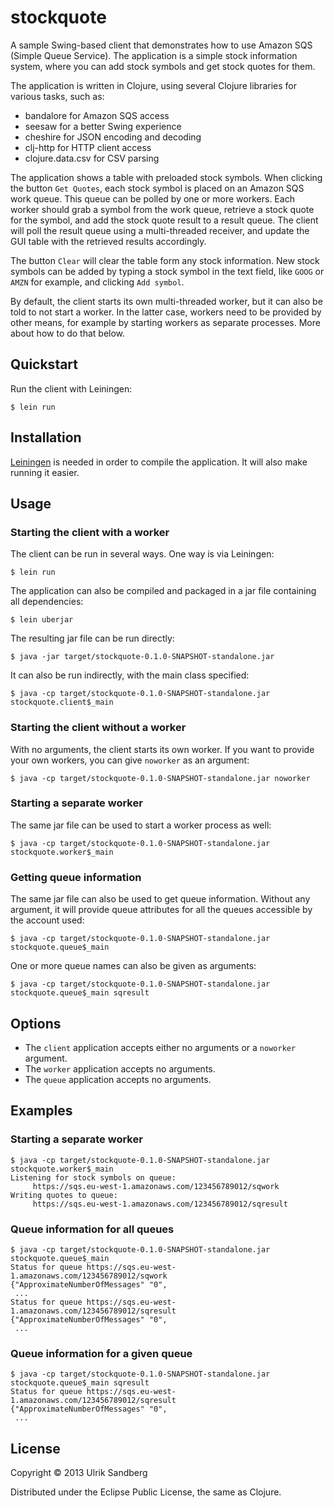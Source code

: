 # stockquote

A sample Swing-based client that demonstrates how to use Amazon SQS (Simple 
Queue Service). The application is a simple stock information system, where
you can add stock symbols and get stock quotes for them.

The application is written in Clojure, using several Clojure libraries for
various tasks, such as:

* bandalore for Amazon SQS access
* seesaw for a better Swing experience
* cheshire for JSON encoding and decoding
* clj-http for HTTP client access
* clojure.data.csv for CSV parsing

The application shows a table with preloaded stock symbols. When clicking the button
`Get Quotes`, each stock symbol is placed on an Amazon SQS work queue. This
queue can be polled by one or more workers. Each worker should grab a symbol
from the work queue, retrieve a stock quote for the symbol, and add the stock
quote result to a result queue. The client will poll the result queue using a
multi-threaded receiver, and update the GUI table with the retrieved results
accordingly.

The button `Clear` will clear the table form any stock information. New stock
symbols can be added by typing a stock symbol in the text field, like `GOOG`
or `AMZN` for example, and clicking `Add symbol`.

By default, the client starts its own multi-threaded worker, but it can also be
told to not start a worker. In the latter case, workers need to be provided by
other means, for example by starting workers as separate processes. More about
how to do that below.

## Quickstart

Run the client with Leiningen:

    $ lein run

## Installation

[Leiningen](https://github.com/technomancy/leiningen) is needed in order to compile 
the application. It will also make running it easier.

## Usage

### Starting the client with a worker

The client can be run in several ways. One way is via Leiningen:

    $ lein run

The application can also be compiled and packaged in a jar file containing all
dependencies:

    $ lein uberjar

The resulting jar file can be run directly:

    $ java -jar target/stockquote-0.1.0-SNAPSHOT-standalone.jar

It can also be run indirectly, with the main class specified:

    $ java -cp target/stockquote-0.1.0-SNAPSHOT-standalone.jar stockquote.client$_main

### Starting the client without a worker

With no arguments, the client starts its own worker. If you want to provide
your own workers, you can give `noworker` as an argument:

    $ java -cp target/stockquote-0.1.0-SNAPSHOT-standalone.jar noworker

### Starting a separate worker

The same jar file can be used to start a worker process as well:

    $ java -cp target/stockquote-0.1.0-SNAPSHOT-standalone.jar stockquote.worker$_main

### Getting queue information

The same jar file can also be used to get queue information. Without any argument, 
it will provide queue attributes for all the queues accessible by the account used:

    $ java -cp target/stockquote-0.1.0-SNAPSHOT-standalone.jar stockquote.queue$_main

One or more queue names can also be given as arguments:

    $ java -cp target/stockquote-0.1.0-SNAPSHOT-standalone.jar stockquote.queue$_main sqresult

## Options

* The `client` application accepts either no arguments or a `noworker` argument.
* The `worker` application accepts no arguments.
* The `queue` application accepts no arguments.

## Examples

### Starting a separate worker

    $ java -cp target/stockquote-0.1.0-SNAPSHOT-standalone.jar stockquote.worker$_main
    Listening for stock symbols on queue:
         https://sqs.eu-west-1.amazonaws.com/123456789012/sqwork 
    Writing quotes to queue:
         https://sqs.eu-west-1.amazonaws.com/123456789012/sqresult

### Queue information for all queues

    $ java -cp target/stockquote-0.1.0-SNAPSHOT-standalone.jar stockquote.queue$_main
    Status for queue https://sqs.eu-west-1.amazonaws.com/123456789012/sqwork
    {"ApproximateNumberOfMessages" "0",
     ...
    Status for queue https://sqs.eu-west-1.amazonaws.com/123456789012/sqresult
    {"ApproximateNumberOfMessages" "0",
     ...

### Queue information for a given queue

    $ java -cp target/stockquote-0.1.0-SNAPSHOT-standalone.jar stockquote.queue$_main sqresult
    Status for queue https://sqs.eu-west-1.amazonaws.com/123456789012/sqresult
    {"ApproximateNumberOfMessages" "0",
     ...

## License

Copyright © 2013 Ulrik Sandberg

Distributed under the Eclipse Public License, the same as Clojure.
